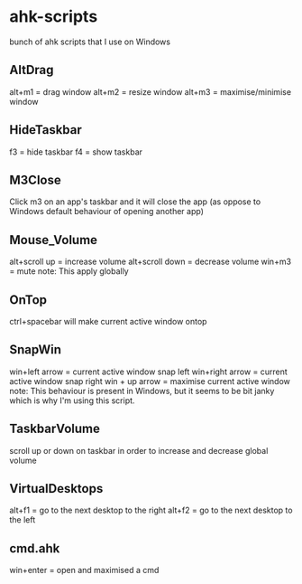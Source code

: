 # ahk-scripts
bunch of ahk scripts that I use on Windows

## AltDrag
alt+m1 = drag window
alt+m2 = resize window
alt+m3 = maximise/minimise window

## HideTaskbar
f3 = hide taskbar
f4 = show taskbar

## M3Close
Click m3 on an app's taskbar and it will close the app (as oppose to Windows default behaviour of opening another app)

## Mouse_Volume
alt+scroll up = increase volume
alt+scroll down = decrease volume
win+m3 = mute
note: This apply globally

## OnTop
ctrl+spacebar will make current active window ontop

## SnapWin
win+left arrow = current active window snap left
win+right arrow = current active window snap right
win + up arrow = maximise current active window
note: This behaviour is present in Windows, but it seems to be bit janky which is why I'm using this script.

## TaskbarVolume
scroll up or down on taskbar in order to increase and decrease global volume

## VirtualDesktops
alt+f1 = go to the next desktop to the right
alt+f2 = go to the next desktop to the left

## cmd.ahk
win+enter = open and maximised a cmd
